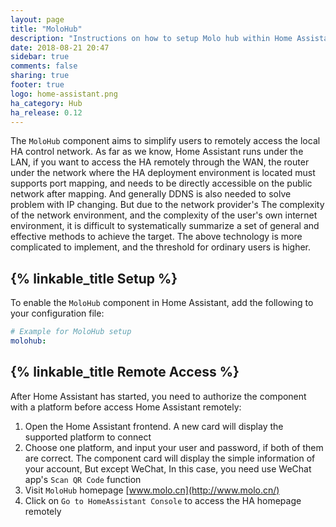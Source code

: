 ```yaml
---
layout: page
title: "MoloHub"
description: "Instructions on how to setup Molo hub within Home Assistant."
date: 2018-08-21 20:47
sidebar: true
comments: false
sharing: true
footer: true
logo: home-assistant.png
ha_category: Hub
ha_release: 0.12
---
```


The `MoloHub` component aims to simplify users to remotely access the local HA control network. As far as we know, Home Assistant runs under the LAN, if you want to access the HA remotely through the WAN, the router under the network where the HA deployment environment is located must supports port mapping, and needs to be directly accessible on the public network after mapping. And generally DDNS is also needed to solve problem with IP changing. But due to the network provider's The complexity of the network environment, and the complexity of the user's own internet environment, it is difficult to systematically summarize a set of general and effective methods to achieve the target. The above technology is more complicated to implement, and the threshold for ordinary users is higher. 

## {% linkable_title Setup %}

To enable the `MoloHub` component in Home Assistant, add the following to your configuration file:

```yaml
# Example for MoloHub setup
molohub:
```

## {% linkable_title Remote Access %}

After Home Assistant has started, you need to authorize the component with a platform before access Home Assistant remotely:

1. Open the Home Assistant frontend.  A new card will display the supported platform to connect
2. Choose one platform, and input your user and password, if both of them are correct. The component card will display the simple information of your account,  But except WeChat,  In this case,  you need use WeChat app's `Scan QR Code`  function
3. Visit `MoloHub` homepage [www.molo.cn](http://www.molo.cn/)
4. Click on `Go to HomeAssistant Console` to access the HA homepage remotely 
